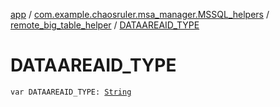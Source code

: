 [app](../../index.md) / [com.example.chaosruler.msa_manager.MSSQL_helpers](../index.md) / [remote_big_table_helper](index.md) / [DATAAREAID_TYPE](.)

# DATAAREAID_TYPE

`var DATAAREAID_TYPE: `[`String`](https://kotlinlang.org/api/latest/jvm/stdlib/kotlin/-string/index.html)